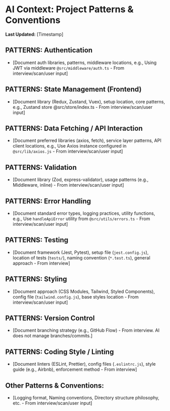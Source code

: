 # AI Context: Project Patterns & Conventions

**Last Updated:** [Timestamp]

## PATTERNS: Authentication
*   [Document auth libraries, patterns, middleware locations, e.g., Using JWT via middleware `@src/middleware/auth.ts` - From interview/scan/user input]

## PATTERNS: State Management (Frontend)
*   [Document library (Redux, Zustand, Vuex), setup location, core patterns, e.g., Zustand store @src/store/index.ts - From interview/scan/user input]

## PATTERNS: Data Fetching / API Interaction
*   [Document preferred libraries (axios, fetch), service layer patterns, API client locations, e.g., Use Axios instance configured in `@src/lib/axios.js` - From interview/scan/user input]

## PATTERNS: Validation
*   [Document library (Zod, express-validator), usage patterns (e.g., Middleware, inline) - From interview/scan/user input]

## PATTERNS: Error Handling
*   [Document standard error types, logging practices, utility functions, e.g., Use `handleApiError` utility from `@src/utils/errors.ts` - From interview/scan/user input]

## PATTERNS: Testing
*   [Document framework (Jest, Pytest), setup file (`jest.config.js`), location of tests (`tests/`), naming convention (`*.test.ts`), general approach - From interview]

## PATTERNS: Styling
*   [Document approach (CSS Modules, Tailwind, Styled Components), config file (`tailwind.config.js`), base styles location - From interview/scan/user input]

## PATTERNS: Version Control
*   [Document branching strategy (e.g., GitHub Flow) - From interview. AI does not manage branches/commits.]

## PATTERNS: Coding Style / Linting
*   [Document linters (ESLint, Prettier), config files (`.eslintrc.js`), style guide (e.g., Airbnb), enforcement method - From interview]

## Other Patterns & Conventions:
*   [Logging format, Naming conventions, Directory structure philosophy, etc. - From interview/scan/user input]